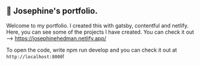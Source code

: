 ## 🚀 Josephine's portfolio.

Welcome to my portfolio. I created this with gatsby, contentful and netlify. Here, you can see some of the projects I have created. 
You can check it out --> https://josephinehedman.netlify.app/ 

To open the code, write npm run develop and you can check it out at `http://localhost:8000`!



